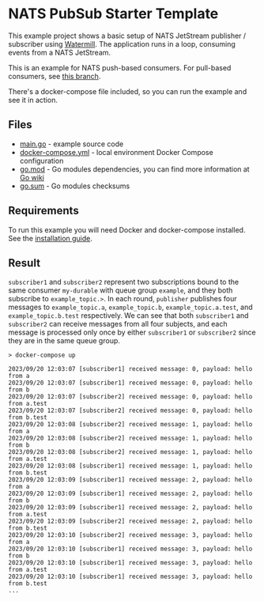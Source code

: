 # NATS PubSub Starter Template

This example project shows a basic setup of NATS JetStream publisher / subscriber using [Watermill](https://watermill.io/). The application runs in a loop, consuming events from a NATS JetStream.

This is an example for NATS push-based consumers. For pull-based consumers, see [this branch](https://github.com/minghsu0107/NATS-PubSub/tree/pull-consumer).

There's a docker-compose file included, so you can run the example and see it in action.

## Files

- [main.go](main.go) - example source code
- [docker-compose.yml](docker-compose.yml) - local environment Docker Compose configuration
- [go.mod](go.mod) - Go modules dependencies, you can find more information at [Go wiki](https://github.com/golang/go/wiki/Modules)
- [go.sum](go.sum) - Go modules checksums

## Requirements

To run this example you will need Docker and docker-compose installed. See the [installation guide](https://docs.docker.com/compose/install/).

## Result
`subscriber1` and `subscriber2` represent two subscriptions bound to the same consumer `my-durable` with queue group `example`, and they both subscribe to `example_topic.>`. In each round, `publisher` publishes four messages to `example_topic.a`, `example_topic.b`, `example_topic.a.test`, and `example_topic.b.test` respectively. We can see that both `subscriber1` and `subscriber2` can receive messages from all four subjects, and each message is processed only once by either `subscriber1` or `subscriber2` since they are in the same queue group.
```
> docker-compose up

2023/09/20 12:03:07 [subscriber1] received message: 0, payload: hello from a
2023/09/20 12:03:07 [subscriber1] received message: 0, payload: hello from b
2023/09/20 12:03:07 [subscriber2] received message: 0, payload: hello from a.test
2023/09/20 12:03:07 [subscriber2] received message: 0, payload: hello from b.test
2023/09/20 12:03:08 [subscriber2] received message: 1, payload: hello from a
2023/09/20 12:03:08 [subscriber2] received message: 1, payload: hello from b
2023/09/20 12:03:08 [subscriber2] received message: 1, payload: hello from a.test
2023/09/20 12:03:08 [subscriber1] received message: 1, payload: hello from b.test
2023/09/20 12:03:09 [subscriber1] received message: 2, payload: hello from a
2023/09/20 12:03:09 [subscriber1] received message: 2, payload: hello from b
2023/09/20 12:03:09 [subscriber1] received message: 2, payload: hello from a.test
2023/09/20 12:03:09 [subscriber2] received message: 2, payload: hello from b.test
2023/09/20 12:03:10 [subscriber2] received message: 3, payload: hello from a
2023/09/20 12:03:10 [subscriber1] received message: 3, payload: hello from b
2023/09/20 12:03:10 [subscriber1] received message: 3, payload: hello from a.test
2023/09/20 12:03:10 [subscriber1] received message: 3, payload: hello from b.test
...
```